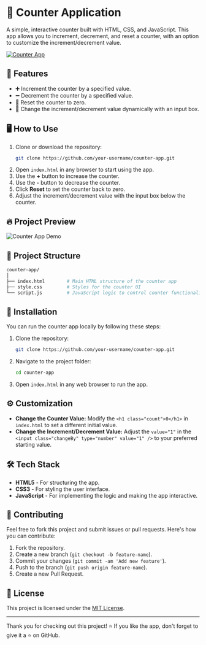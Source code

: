 # 🧮 **Counter Application**

A simple, interactive counter built with HTML, CSS, and JavaScript. This app allows you to increment, decrement, and reset a counter, with an option to customize the increment/decrement value.

[![Counter App](https://img.shields.io/badge/Counter-App-blue.svg)](https://counter-gamma-blush.vercel.app/)

## 🚀 **Features**

- ➕ Increment the counter by a specified value.
- ➖ Decrement the counter by a specified value.
- 🔄 Reset the counter to zero.
- 🔧 Change the increment/decrement value dynamically with an input box.

## 🖥️ **How to Use**

1. Clone or download the repository:
    ```bash
    git clone https://github.com/your-username/counter-app.git
    ```
2. Open `index.html` in any browser to start using the app.
3. Use the **+** button to increase the counter.
4. Use the **-** button to decrease the counter.
5. Click **Reset** to set the counter back to zero.
6. Adjust the increment/decrement value with the input box below the counter.

## 🔥 **Project Preview**

![Counter App Demo](https://your-demo-image-url.com)

## 📁 **Project Structure**

```bash
counter-app/
│
├── index.html        # Main HTML structure of the counter app
├── style.css         # Styles for the counter UI
└── script.js         # JavaScript logic to control counter functionality
```

## 📜 **Installation**

You can run the counter app locally by following these steps:

1. Clone the repository:
    ```bash
    git clone https://github.com/your-username/counter-app.git
    ```
2. Navigate to the project folder:
    ```bash
    cd counter-app
    ```
3. Open `index.html` in any web browser to run the app.

## ⚙️ **Customization**

- **Change the Counter Value:** Modify the `<h1 class="count">0</h1>` in `index.html` to set a different initial value.
- **Change the Increment/Decrement Value:** Adjust the `value="1"` in the `<input class="changeBy" type="number" value="1" />` to your preferred starting value.

## 🛠️ **Tech Stack**

- **HTML5** - For structuring the app.
- **CSS3** - For styling the user interface.
- **JavaScript** - For implementing the logic and making the app interactive.

## 🤝 **Contributing**

Feel free to fork this project and submit issues or pull requests. Here's how you can contribute:

1. Fork the repository.
2. Create a new branch (`git checkout -b feature-name`).
3. Commit your changes (`git commit -am 'Add new feature'`).
4. Push to the branch (`git push origin feature-name`).
5. Create a new Pull Request.

## 📜 **License**

This project is licensed under the [MIT License](LICENSE).

---

Thank you for checking out this project! ⭐ If you like the app, don't forget to give it a ⭐️ on GitHub.
